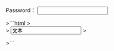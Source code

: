 <form>
  Password：
  <input type="password" name="pass">
</form>
>```html
><form>
>   <input type="text/password" name="名称" value="文本" />
></form>
>```



